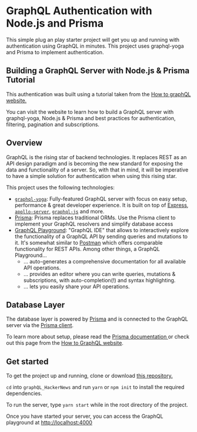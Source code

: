 # GraphQL Authentication with Node.js and Prisma
This simple plug an play starter project will get you up and running with authentication using GraphQL in minutes. This project uses graphql-yoga and Prisma to implement authentication. 

## Building a GraphQL Server with Node.js & Prisma Tutorial
This authentication was built using a tutorial taken from the [How to graphQL website.](https://www.howtographql.com/graphql-js/0-introduction/)

You can visit the website to learn how to build a GraphQL server with graphql-yoga, Node.js & Prisma and best practices for authentication, filtering, pagination and subscriptions.

## Overview

GraphQL is the rising star of backend technologies. It replaces REST as an API design paradigm and is becoming the new standard for exposing the data and functionality of a server. So, with that in mind, it will be imperative to have a simple solution for authentication when using this rising star.

This project uses the following technologies:

* [`graphql-yoga`](https://github.com/prisma/graphql-yoga): Fully-featured GraphQL server with focus on easy setup, performance & great developer experience. It is built on top of [Express](https://expressjs.com/), [`apollo-server`](https://github.com/apollographql/apollo-server), [`graphql-js`](https://github.com/graphql/graphql-js) and more.
* [Prisma](https://www.prisma.io/): Prisma replaces traditional ORMs. Use the Prisma client to implement your GraphQL resolvers and simplify database access 
* [GraphQL Playground](https://github.com/prisma/graphql-playground): "GraphQL IDE" that allows to interactively explore the functionality of a GraphQL API by sending queries and mutations to it. It's somewhat similar to [Postman](https://www.getpostman.com/) which offers comparable functionality for REST APIs. Among other things, a GraphQL Playground...
  * ... auto-generates a comprehensive documentation for all available API operations.
  * ... provides an editor where you can write queries, mutations & subscriptions, with auto-completion(!) and syntax highlighting.
  * ... lets you easily share your API operations.

## Database Layer

The database layer is powered by [Prisma](https://www.prisma.io/) and is connected to the GraphQL server via the [Prisma client](https://www.prisma.io/docs/prisma-client). 

To learn more about setup, please read the [Prisma documentation ](https://www.prisma.io/docs/1.23/get-started/01-setting-up-prisma-demo-server-JAVASCRIPT-a001/) or check out this page from the [How to GraphQL website](https://www.howtographql.com/graphql-js/4-adding-a-database/). 


## Get started

To get the project up and running, clone or download [this repository.](https://github.com/alocke12992/graphQL_HackerNews)

`cd` into `graphQL_HackerNews` and run `yarn` or `npm init` to install the required dependencies.

To run the server, type `yarn start` while in the root directory of the project.

Once you have started your server, you can access the GraphQL playground at [http://localhost:4000](http://localhost:4000)